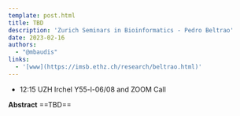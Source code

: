 ```yaml
---
template: post.html
title: TBD
description: 'Zurich Seminars in Bioinformatics - Pedro Beltrao'
date: 2023-02-16
authors:
  - "@mbaudis"
links:
  - '[www](https://imsb.ethz.ch/research/beltrao.html)'
---
```


* 12:15 UZH Irchel Y55-l-06/08 and ZOOM Call

**Abstract** ==TBD== <!--more-->
